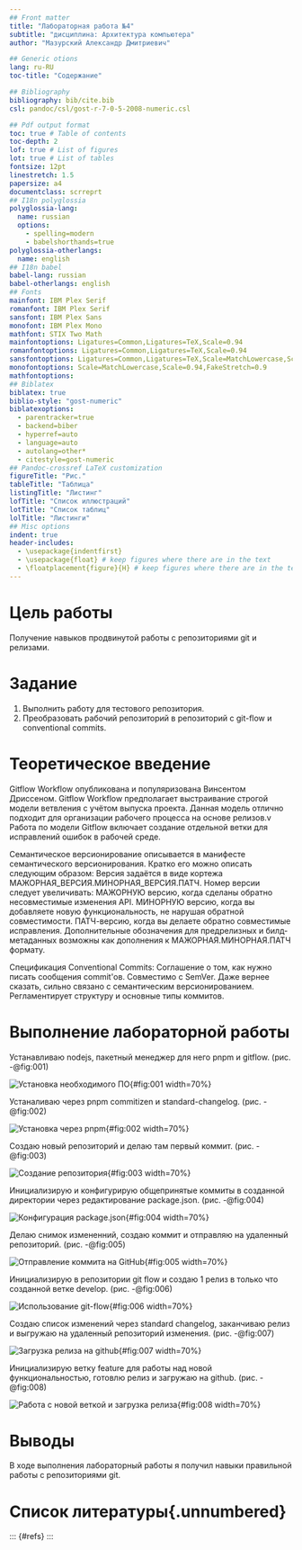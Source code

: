 ```yaml
---
## Front matter
title: "Лабораторная работа №4"
subtitle: "дисциплина: Архитектура компьютера"
author: "Мазурский Александр Дмитриевич"

## Generic otions
lang: ru-RU
toc-title: "Содержание"

## Bibliography
bibliography: bib/cite.bib
csl: pandoc/csl/gost-r-7-0-5-2008-numeric.csl

## Pdf output format
toc: true # Table of contents
toc-depth: 2
lof: true # List of figures
lot: true # List of tables
fontsize: 12pt
linestretch: 1.5
papersize: a4
documentclass: scrreprt
## I18n polyglossia
polyglossia-lang:
  name: russian
  options:
	- spelling=modern
	- babelshorthands=true
polyglossia-otherlangs:
  name: english
## I18n babel
babel-lang: russian
babel-otherlangs: english
## Fonts
mainfont: IBM Plex Serif
romanfont: IBM Plex Serif
sansfont: IBM Plex Sans
monofont: IBM Plex Mono
mathfont: STIX Two Math
mainfontoptions: Ligatures=Common,Ligatures=TeX,Scale=0.94
romanfontoptions: Ligatures=Common,Ligatures=TeX,Scale=0.94
sansfontoptions: Ligatures=Common,Ligatures=TeX,Scale=MatchLowercase,Scale=0.94
monofontoptions: Scale=MatchLowercase,Scale=0.94,FakeStretch=0.9
mathfontoptions:
## Biblatex
biblatex: true
biblio-style: "gost-numeric"
biblatexoptions:
  - parentracker=true
  - backend=biber
  - hyperref=auto
  - language=auto
  - autolang=other*
  - citestyle=gost-numeric
## Pandoc-crossref LaTeX customization
figureTitle: "Рис."
tableTitle: "Таблица"
listingTitle: "Листинг"
lofTitle: "Список иллюстраций"
lotTitle: "Список таблиц"
lolTitle: "Листинги"
## Misc options
indent: true
header-includes:
  - \usepackage{indentfirst}
  - \usepackage{float} # keep figures where there are in the text
  - \floatplacement{figure}{H} # keep figures where there are in the text
---
```


# Цель работы

Получение навыков продвинутой работы с репозиториями git и релизами.

# Задание

1. Выполнить работу для тестового репозитория.
2. Преобразовать рабочий репозиторий в репозиторий с git-flow и conventional commits.

# Теоретическое введение

Gitflow Workflow опубликована и популяризована Винсентом Дриссеном. Gitflow Workflow предполагает выстраивание строгой модели ветвления с учётом выпуска проекта. Данная модель отлично подходит для организации рабочего процесса на основе релизов.v Работа по модели Gitflow включает создание отдельной ветки для исправлений ошибок в рабочей среде. 

Семантическое версионирование описывается в манифесте семантического версионирования. Кратко его можно описать следующим образом: Версия задаётся в виде кортежа МАЖОРНАЯ_ВЕРСИЯ.МИНОРНАЯ_ВЕРСИЯ.ПАТЧ. Номер версии следует увеличивать: МАЖОРНУЮ версию, когда сделаны обратно несовместимые изменения API. МИНОРНУЮ версию, когда вы добавляете новую функциональность, не нарушая обратной совместимости. ПАТЧ-версию, когда вы делаете обратно совместимые исправления. Дополнительные обозначения для предрелизных и билд-метаданных возможны как дополнения к МАЖОРНАЯ.МИНОРНАЯ.ПАТЧ формату.

Спецификация Conventional Commits: Соглашение о том, как нужно писать сообщения commit'ов. Совместимо с SemVer. Даже вернее сказать, сильно связано с семантическим версионированием. Регламентирует структуру и основные типы коммитов.

# Выполнение лабораторной работы

Устанавливаю nodejs, пакетный менеджер для него pnpm и gitflow. (рис. -@fig:001)

![Установка необходимого ПО](image/1.png){#fig:001 width=70%}

Устаналиваю через pnpm commitizen и standard-changelog. (рис. -@fig:002)

![Установка через pnpm](image/2.png){#fig:002 width=70%}

Создаю новый репозиторий и делаю там первый коммит. (рис. -@fig:003)

![Создание репозитория](image/3.png){#fig:003 width=70%}

Инициализирую и конфигурирую общепринятые коммиты в созданной директории через редактирование package.json. (рис. -@fig:004)

![Конфигурация package.json](image/4.png){#fig:004 width=70%}

Делаю снимок измененний, создаю коммит и отправляю на удаленный репозиторий. (рис. -@fig:005)

![Отправление коммита на GitHub](image/5.png){#fig:005 width=70%}

Инициализирую в репозитории git flow и создаю 1 релиз в только что созданной ветке develop. (рис. -@fig:006)

![Использование git-flow](image/6.png){#fig:006 width=70%}

Создаю список изменений через standard changelog, заканчиваю релиз и выгружаю на удаленный репозиторий изменения. (рис. -@fig:007)

![Загрузка релиза на github](image/7.png){#fig:007 width=70%}

Инициализирую ветку feature для работы над новой функциональностью, готовлю релиз и загружаю на github. (рис. -@fig:008)

![Работа с новой веткой и загрузка релиза](image/8.png){#fig:008 width=70%}

# Выводы

В ходе выполнения лабораторный работы я получил навыки правильной работы с репозиториями git.

# Список литературы{.unnumbered}

::: {#refs}
:::
